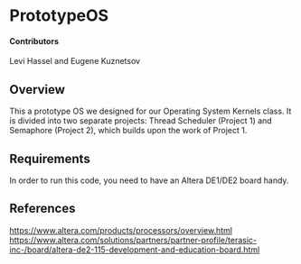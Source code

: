 # PrototypeOS

#### Contributors
Levi Hassel and Eugene Kuznetsov

## Overview
This a prototype OS we designed for our Operating System Kernels class. It is divided into two separate projects: Thread Scheduler (Project 1) and Semaphore (Project 2), which builds upon the work of Project 1.

## Requirements
In order to run this code, you need to have an Altera DE1/DE2 board handy.

## References
https://www.altera.com/products/processors/overview.html
https://www.altera.com/solutions/partners/partner-profile/terasic-inc-/board/altera-de2-115-development-and-education-board.html